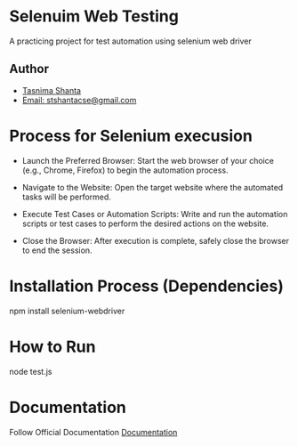 
# Selenuim Web Testing
A practicing project for test automation using selenium web driver


## Author
- [Tasnima Shanta](https://github.com/shantacse)
- [Email: stshantacse@gmail.com](stshantacse@gmail.com)


# Process for Selenium execusion
- Launch the Preferred Browser: Start the web browser of your choice (e.g., Chrome, Firefox) to begin the automation process.

- Navigate to the Website: Open the target website where the automated tasks will be performed.

- Execute Test Cases or Automation Scripts: Write and run the automation scripts or test cases to perform the desired actions on the website.

- Close the Browser: After execution is complete, safely close the browser to end the session.

# Installation Process (Dependencies)
npm install selenium-webdriver

# How to Run
node test.js

# Documentation
Follow Official Documentation
[Documentation](https://www.selenium.dev/documentation/webdriver/)
